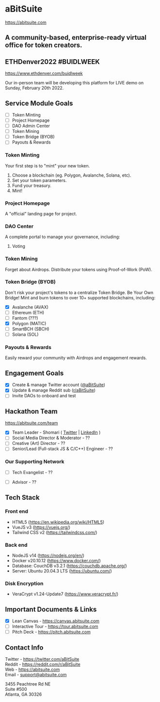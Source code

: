 # aBitSuite

https://abitsuite.com


## A community-based, enterprise-ready virtual office for token creators.


## ETHDenver2022 #BUIDLWEEK

https://www.ethdenver.com/buidlweek

Our in-person team will be developing this platform for LIVE demo on Sunday, February 20th 2022.


## Service Module Goals

- [ ] Token Minting
- [ ] Project Homepage
- [ ] DAO Admin Center
- [ ] Token Mining
- [ ] Token Bridge (BYOB)
- [ ] Payouts & Rewards

### Token Minting

Your first step is to "mint" your new token.

1. Choose a blockchain (eg. Polygon, Avalanche, Solana, etc).
2. Set your token parameters.
3. Fund your treasury.
4. Mint!

### Project Homepage

A "official" landing page for project.

### DAO Center

A complete portal to manage your governance, including:

1. Voting

### Token Mining

Forget about Airdrops.
Distribute your tokens using Proof-of-Work (PoW).

### Token Bridge (BYOB)

Don't risk your project's tokens to a centralize Token Bridge.
Be Your Own Bridge!
Mint and burn tokens to over 10+ supported blockchains, including:

- [x] Avalanche (AVAX)
- [ ] Ethereum (ETH)
- [ ] Fantom (???)
- [x] Polygon (MATIC)
- [ ] SmartBCH (SBCH)
- [ ] Solana (SOL)

### Payouts & Rewards

Easily reward your community with Airdrops and engagement rewards.


## Engagement Goals

- [x] Create & manage Twitter account ([@aBitSuite](https://twitter.com/aBitSuite))
- [x] Update & manage Reddit sub ([r/aBitSuite](https://www.reddit.com/r/aBitSuite/))
- [ ] Invite DAOs to onboard and test

## Hackathon Team

https://abitsuite.com/team

- [x] Team Leader - Shomari ( [Twitter](https://twitter.com/ShomariPrince) | [LinkedIn](https://linkedin.com/in/shomariprince) )
- [ ] Social Media Director & Moderator - ??
- [ ] Creative (Art) Director - ??
- [ ] Senior/Lead (Full-stack JS & C/C++) Engineer - ??

### Our Supporting Network

- [ ] Tech Evangelist - ??
- [ ] Advisor - ??


## Tech Stack

### Front end

- HTML5 (https://en.wikipedia.org/wiki/HTML5)
- VueJS v3 (https://vuejs.org/)
- Tailwind CSS v2 (https://tailwindcss.com/)

### Back end
- NodeJS v14 (https://nodejs.org/en/)
- Docker v20.10.12 (https://www.docker.com/)
- Database: CouchDB v3.2.1 (https://couchdb.apache.org/)
- Server: Ubuntu 20.04.3 LTS (https://ubuntu.com/)

### Disk Encryption
- VeraCrypt v1.24-Update7 (https://www.veracrypt.fr/)


## Important Documents & Links

- [x] Lean Canvas - https://canvas.abitsuite.com
- [ ] Interactive Tour - https://tour.abitsuite.com
- [ ] Pitch Deck - https://pitch.abitsuite.com

## Contact Info

Twitter - https://twitter.com/aBitSuite  
Reddit - https://reddit.com/r/aBitSuite  
Web - https://abitsuite.com  
Email - support@abitsuite.com

3455 Peachtree Rd NE  
Suite #500  
Atlanta, GA 30326
